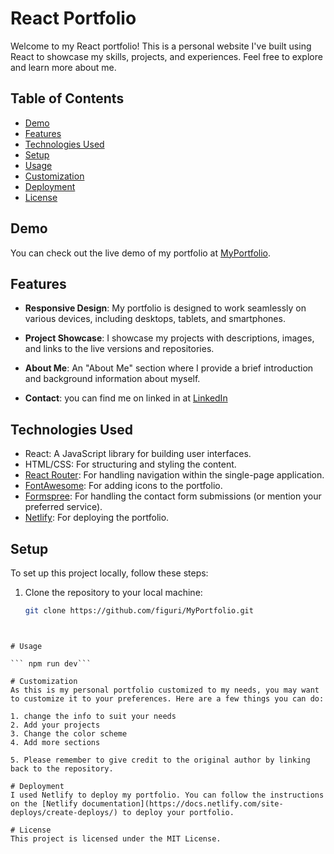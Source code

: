 # React Portfolio

Welcome to my React portfolio! This is a personal website I've built using React to showcase my skills, projects, and experiences. Feel free to explore and learn more about me.

## Table of Contents

- [Demo](#demo)
- [Features](#features)
- [Technologies Used](#technologies-used)
- [Setup](#setup)
- [Usage](#usage)
- [Customization](#customization)
- [Deployment](#deployment)
- [License](#license)

## Demo

You can check out the live demo of my portfolio at [MyPortfolio](https://musical-monstera-0ef752.netlify.app/).

## Features

- **Responsive Design**: My portfolio is designed to work seamlessly on various devices, including desktops, tablets, and smartphones.

- **Project Showcase**: I showcase my projects with descriptions, images, and links to the live versions and repositories.

- **About Me**: An "About Me" section where I provide a brief introduction and background information about myself.

- **Contact**: you can find me on linked in at [LinkedIn](https://www.linkedin.com/in/samuel-thomas-b82614183/)

## Technologies Used

- React: A JavaScript library for building user interfaces.
- HTML/CSS: For structuring and styling the content.
- [React Router](https://reactrouter.com/): For handling navigation within the single-page application.
- [FontAwesome](https://fontawesome.com/): For adding icons to the portfolio.
- [Formspree](https://formspree.io/): For handling the contact form submissions (or mention your preferred service).
- [Netlify](https://www.netlify.com/): For deploying the portfolio.

## Setup

To set up this project locally, follow these steps:

1. Clone the repository to your local machine:

   ```bash
   git clone https://github.com/figuri/MyPortfolio.git
```


# Usage

``` npm run dev```

# Customization
As this is my personal portfolio customized to my needs, you may want to customize it to your preferences. Here are a few things you can do:

1. change the info to suit your needs
2. Add your projects
3. Change the color scheme
4. Add more sections

5. Please remember to give credit to the original author by linking back to the repository.

# Deployment
I used Netlify to deploy my portfolio. You can follow the instructions on the [Netlify documentation](https://docs.netlify.com/site-deploys/create-deploys/) to deploy your portfolio.

# License
This project is licensed under the MIT License.